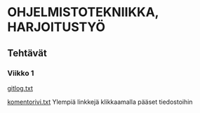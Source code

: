 # OHJELMISTOTEKNIIKKA, HARJOITUSTYÖ

## Tehtävät
### Viikko 1
[gitlog.txt](laskarit/viikko1/gitlog.txt) 

[komentorivi.txt](laskarit/viikko1/komentorivi.txt)
Ylempiä linkkejä klikkaamalla pääset tiedostoihin
